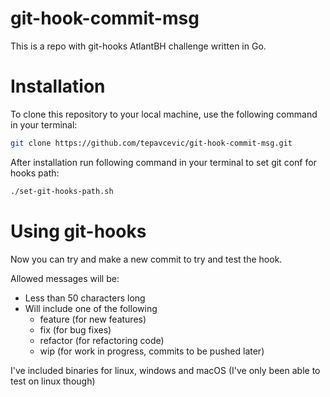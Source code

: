 # git-hook-commit-msg

This is a repo with git-hooks AtlantBH challenge written in Go.

# Installation

To clone this repository to your local machine, use the following command in your terminal:

```bash
git clone https://github.com/tepavcevic/git-hook-commit-msg.git
```

After installation run following command in your terminal to set git conf for hooks path:

```bash
./set-git-hooks-path.sh
```

# Using git-hooks

Now you can try and make a new commit to try and test the hook.

Allowed messages will be:
- Less than 50 characters long
- Will include one of the following
    - feature (for new features)
    - fix (for bug fixes)
    - refactor (for refactoring code)
    - wip (for work in progress, commits to be pushed later)


I've included binaries for linux, windows and macOS (I've only been able to test on linux though)